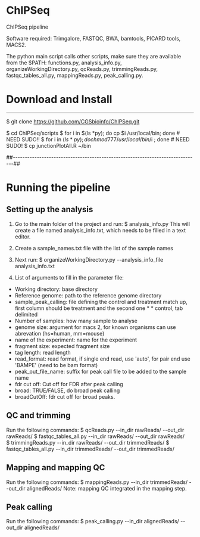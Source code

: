 # ChIPSeq
ChIPSeq pipeline

Software required:
Trimgalore, FASTQC, BWA, bamtools, PICARD tools, MACS2.

The python main script calls other scripts, make sure they are available from 
the $PATH: functions.py, analysis_info.py, organizeWorkingDirectory.py, qcReads.py, 
trimmingReads.py, fastqc_tables_all.py, mappingReads.py, peak_calling.py.


# Download and Install
----------------------
 $ git clone https://github.com/CGSbioinfo/ChIPSeq.git

 $ cd ChIPSeq/scripts
 $ for i in $(ls *py); do cp $i /usr/local/bin; done # NEED SUDO!!
 $ for i in $(ls *py); do chmod 777 /usr/local/bin/$i ; done # NEED SUDO!
 $ cp junctionPlotAll.R ~/bin 

##------------------------------------------------------------------------------##

# Running the pipeline

Setting up the analysis
-----------------------
1.	Go to the main folder of the project and run:
    		$ analysis_info.py
This will create a file named analysis_info.txt, which needs to be filled in a text editor.
2.	Create a sample_names.txt file with the list of the sample names
3.	Next run:
    		$ organizeWorkingDirectory.py --analysis_info_file analysis_info.txt

4. List of arguments to fill in the parameter file:

* Working directory: base directory 
* Reference genome: path to the reference genome directory
* sample_peak_calling: file defining the control and treatment match up, first column should be treatment and the second one * * control, tab delimited
* Number of samples: how many sample to analyse
* genome size: argument for macs 2, for known organisms can use abrevation (hs=human, mm=mouse)
* name of the experiment: name for the experiment
* fragment size: expected fragment size
* tag length: read length
* read_format: read format, if single end read, use 'auto', for pair end use 'BAMPE' (need to be bam format)
* peak_out_file_name: suffix for peak call file to be added to the sample name
* fdr cut off: Cut off for FDR after peak calling
* broad: TRUE/FALSE, do broad peak calling
* broadCutOff: fdr cut off for broad peaks.



QC and trimming
---------------
Run the following commands:
  $ qcReads.py --in_dir rawReads/ --out_dir rawReads/
  $ fastqc_tables_all.py --in_dir rawReads/ --out_dir rawReads/  
  $ trimmingReads.py --in_dir rawReads/ --out_dir trimmedReads/
  $ fastqc_tables_all.py --in_dir trimmedReads/ --out_dir trimmedReads/  

Mapping and mapping QC
----------------------
Run the following commands:
  $ mappingReads.py --in_dir trimmedReads/ --out_dir alignedReads/
  Note: mapping QC integrated in the mapping step.

Peak calling
--------------
Run the following commands:
  $ peak_calling.py --in_dir alignedReads/ --out_dir alignedReads/ 
